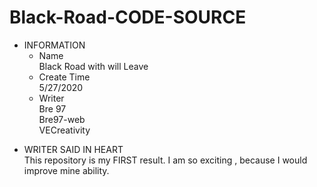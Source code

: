 # Black-Road-CODE-SOURCE
+ INFORMATION
    * Name  
        Black Road with will Leave  
    * Create Time  
        5/27/2020  
    * Writer  
        Bre 97  
        Bre97-web  
        VECreativity  
* WRITER SAID IN HEART  
    This repository is my FIRST result.
    I am so exciting , because I would improve mine ability.
